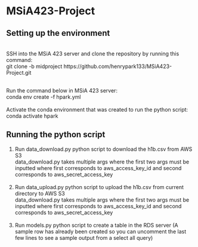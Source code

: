 # MSiA423-Project

## Setting up the environment

<br>
SSH into the MSiA 423 server and clone the repository by running this command:<br>
git clone -b midproject https://github.com/henrypark133/MSiA423-Project.git
<br>
<br>

Run the command below in MSiA 423 server:<br>
conda env create -f hpark.yml<br><br>
Activate the conda environment that was created to run the python script:<br>
conda activate hpark<br>

## Running the python script

1) Run data_download.py python script to download the h1b.csv from AWS S3<br>
data_download.py takes multiple args where the first two args must be inputted where
first corresponds to aws_access_key_id and second corresponds to aws_secret_access_key
<br><br>
2) Run data_upload.py python script to upload the h1b.csv from current directory to AWS S3<br>
data_download.py takes multiple args where the first two args must be inputted where
first corresponds to aws_access_key_id and second corresponds to aws_secret_access_key
<br><br>
3) Run models.py python script to create a table in the RDS server
    (A sample row has already been created so you can uncomment the last few lines to see a sample output from a select all query)
